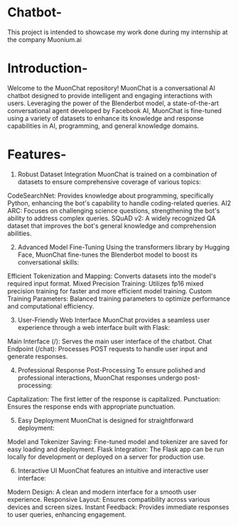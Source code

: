 # Chatbot-
This project is intended to showcase my work done during my internship at the company Muonium.ai

# Introduction-
Welcome to the MuonChat repository! MuonChat is a conversational AI chatbot designed to provide intelligent and engaging interactions with users. Leveraging the power of the Blenderbot model, a state-of-the-art conversational agent developed by Facebook AI, MuonChat is fine-tuned using a variety of datasets to enhance its knowledge and response capabilities in AI, programming, and general knowledge domains.

# Features-
1. Robust Dataset Integration
MuonChat is trained on a combination of datasets to ensure comprehensive coverage of various topics:

CodeSearchNet: Provides knowledge about programming, specifically Python, enhancing the bot's capability to handle coding-related queries.
AI2 ARC: Focuses on challenging science questions, strengthening the bot's ability to address complex queries.
SQuAD v2: A widely recognized QA dataset that improves the bot's general knowledge and comprehension abilities.

2. Advanced Model Fine-Tuning
Using the transformers library by Hugging Face, MuonChat fine-tunes the Blenderbot model to boost its conversational skills:

Efficient Tokenization and Mapping: Converts datasets into the model's required input format.
Mixed Precision Training: Utilizes fp16 mixed precision training for faster and more efficient model training.
Custom Training Parameters: Balanced training parameters to optimize performance and computational efficiency.

3. User-Friendly Web Interface
MuonChat provides a seamless user experience through a web interface built with Flask:

Main Interface (/): Serves the main user interface of the chatbot.
Chat Endpoint (/chat): Processes POST requests to handle user input and generate responses.

4. Professional Response Post-Processing
To ensure polished and professional interactions, MuonChat responses undergo post-processing:

Capitalization: The first letter of the response is capitalized.
Punctuation: Ensures the response ends with appropriate punctuation.

5. Easy Deployment
MuonChat is designed for straightforward deployment:

Model and Tokenizer Saving: Fine-tuned model and tokenizer are saved for easy loading and deployment.
Flask Integration: The Flask app can be run locally for development or deployed on a server for production use.

6. Interactive UI
MuonChat features an intuitive and interactive user interface:

Modern Design: A clean and modern interface for a smooth user experience.
Responsive Layout: Ensures compatibility across various devices and screen sizes.
Instant Feedback: Provides immediate responses to user queries, enhancing engagement.

